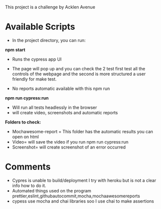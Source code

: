 
This project is a challenge by Acklen Avenue

# Available Scripts
* In the project directory, you can run:

**npm start**
* Runs the cypress app UI 


* The page will pop up and you can check the 2 test  first test all the controls of the webpage and the second is more structured a user friendly for make test.
* No reports automatic available with this npm run 

**npm run cypress:run**
* Will run all tests headlessly in the browser 
* will create video, screenshots and automatic reports




**Folders to check:**
* Mochawesome-report = This folder has the automatic results you can open on html
* Video= will save the video if you run  npm run cypress:run
* Screenshot= will create screenshot of an error occurred

 


# Comments
* Cypres is unable to build/deployment I try with  heroku but is not a clear info how to do it.
* Automated things used on the program prettier,eslint,githubautocommit,mocha,mochaawesomereports
*  cypess use mocha and chai libraries soo I use chai to make assertions 
